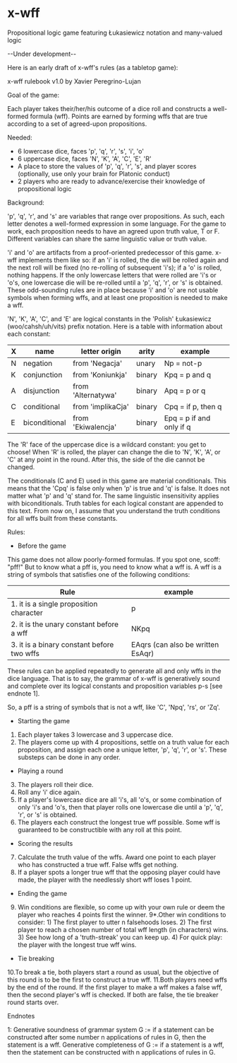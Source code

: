 # x-wff
Propositional logic game featuring Łukasiewicz notation and many-valued logic

--Under development--

Here is an early draft of x-wff's rules (as a tabletop game):

x-wff rulebook v1.0 by Xavier Peregrino-Lujan

Goal of the game:

Each player takes their/her/his outcome of a dice roll and constructs a 
well-formed formula (wff). Points are earned by forming wffs that are true 
according to a set of agreed-upon propositions.

Needed:

- 6 lowercase dice, faces 'p', 'q', 'r', 's', 'i', 'o'
- 6 uppercase dice, faces 'N', 'K', 'A', 'C', 'E', 'R'
- A place to store the values of 'p', 'q', 'r', 's', and player scores 
  (optionally, use only your brain for Platonic conduct)
- 2 players who are ready to advance/exercise their knowledge of propositional 
  logic

Background:

'p', 'q', 'r', and 's' are variables that range over propositions. As such, 
each letter denotes a well-formed expression in some language. For the game to 
work, each proposition needs to have an agreed upon truth value, T or F. 
Different variables can share the same linguistic value or truth value.

'i' and 'o' are artifacts from a proof-oriented predecessor of this game. x-wff 
implements them like so: if an 'i' is rolled, the die will be rolled again and 
the next roll will be fixed (no re-rolling of subsequent 'i's); if a 'o' is 
rolled, nothing happens. If the only lowercase letters that were rolled are 
'i's or 'o's, one lowercase die will be re-rolled until a 'p', 'q', 'r', or 
's' is obtained. These odd-sounding rules are in place because 'i' and 'o' are 
not usable symbols when forming wffs, and at least one proposition is needed 
to make a wff.

'N', 'K', 'A', 'C', and 'E' are logical constants in the 'Polish' Łukasiewicz 
(woo/cahsh/uh/vits) prefix notation. Here is a table with information about 
each constant:

X | name          | letter origin      | arity  | example
--|---------------|--------------------|--------|-------------------------
N | negation      | from 'Negacja'     | unary  | Np  = not-p
K | conjunction   | from 'Koniunkja'   | binary | Kpq = p and q
A | disjunction   | from 'Alternatywa' | binary | Apq = p or q
C | conditional   | from 'implikaCja'  | binary | Cpq = if p, then q
E | biconditional | from 'Ekiwalencja' | binary | Epq = p if and only if q

The 'R' face of the uppercase dice is a wildcard constant: you get to choose! 
When 'R' is rolled, the player can change the die to 'N', 'K', 'A', or 'C' 
at any point in the round. After this, the side of the die cannot be changed.

The conditionals (C and E) used in this game are material conditionals. 
This means that the 'Cpq' is false only when 'p' is true and 'q' is false. It 
does not matter what 'p' and 'q' stand for. The same linguistic insensitivity 
applies with biconditionals. Truth tables for each logical constant are 
appended to this text. From now on, I assume that you understand the truth 
conditions for all wffs built from these constants.

Rules:

- Before the game

This game does not allow poorly-formed formulas. If you spot one, scoff: "pff!" 
But to know what a pff is, you need to know what a wff is. A wff is a string of 
symbols that satisfies one of the following conditions:

Rule                                       | example
-------------------------------------------|--------
1. it is a single proposition character    | p
2. it is the unary constant before a wff   | NKpq
3. it is a binary constant before two wffs | EAqrs (can also be written EsAqr)

These rules can be applied repeatedly to generate all and only wffs in the dice 
language. That is to say, the grammar of x-wff is generatively sound and 
complete over its logical constants and proposition variables p-s 
[see endnote 1].

So, a pff is a string of symbols that is not a wff, like 'C', 'Npq', 'rs', or 
'Zq'.

- Starting the game

1. Each player takes 3 lowercase and 3 uppercase dice.
2. The players come up with 4 propositions, settle on a truth value for each 
   proposition, and assign each one a unique letter, 'p', 'q', 'r', or 's'. 
   These substeps can be done in any order.

- Playing a round

3. The players roll their dice.
4. Roll any 'i' dice again.
5. If a player's lowercase dice are all 'i's, all 'o's, or some combination of 
   only 'i's and 'o's, then that player rolls one lowercase die until a 'p', 
   'q', 'r', or 's' is obtained.
6. The players each construct the longest true wff possible. Some wff is 
   guaranteed to be constructible with any roll at this point.

- Scoring the results

7. Calculate the truth value of the wffs. Award one point to each player who 
   has constructed a true wff. False wffs get nothing.
8. If a player spots a longer true wff that the opposing player could have 
   made, the player with the needlessly short wff loses 1 point.

- Ending the game

9. Win conditions are flexible, so come up with your own rule or deem the 
   player who reaches 4 points first the winner.
9*.Other win conditions to consider: 1) The first player to utter n falsehoods 
   loses. 2) The first player to reach a chosen number of total wff length (in 
   characters) wins. 3) See how long of a 'truth-streak' you can keep up. 
   4) For quick play: the player with the longest true wff wins.

- Tie breaking

10.To break a tie, both players start a round as usual, but the objective of 
   this round is to be the first to construct a true wff.
11.Both players need wffs by the end of the round. If the first player to make 
   a wff makes a false wff, then the second player's wff is checked. If both 
   are false, the tie breaker round starts over.

Endnotes

1: Generative soundness of grammar system G := if a statement can be 
   constructed after some number n applications of rules in G, then the statement 
   is a wff. Generative completeness of G := if a statement is a wff, then the 
   statement can be constructed with n applications of rules in G.
